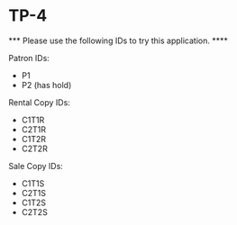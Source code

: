# TP-4

*** Please use the following IDs to try this application. ****

Patron IDs:
  -  P1
  -  P2 (has hold)

Rental Copy IDs:
  -  C1T1R
  -  C2T1R
  -  C1T2R
  -  C2T2R
 
Sale Copy IDs:
  -  C1T1S
  -  C2T1S
  -  C1T2S
  -  C2T2S
